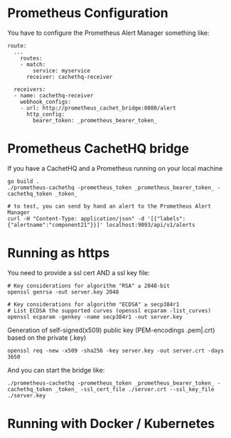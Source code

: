 # Prometheus Configuration

You have to configure the Prometheus Alert Manager something like:

    route:
      ...
        routes:
        - match:
            service: myservice
          receiver: cachethq-receiver

      receivers:
      - name: cachethq-receiver
        webhook_configs:
        - url: http://prometheus_cachet_bridge:8080/alert
          http_config:
            bearer_token: _prometheus_bearer_token_

# Prometheus CachetHQ bridge

If you have a CachetHQ and a Prometheus running on your local machine

    go build .
    ./prometheus-cachethq -prometheus_token _prometheus_bearer_token_ -cachethq_token _token_

    # to test, you can send by hand an alert to the Prometheus Alert Manager
    curl -H "Content-Type: application/json" -d '[{"labels":{"alertname":"component21"}}]' localhost:9093/api/v1/alerts

# Running as https

You need to provide a ssl cert AND a ssl key file:
    
    # Key considerations for algorithm "RSA" ≥ 2048-bit
    openssl genrsa -out server.key 2048

    # Key considerations for algorithm "ECDSA" ≥ secp384r1
    # List ECDSA the supported curves (openssl ecparam -list_curves)
    openssl ecparam -genkey -name secp384r1 -out server.key

Generation of self-signed(x509) public key (PEM-encodings .pem|.crt) based on the private (.key)

    openssl req -new -x509 -sha256 -key server.key -out server.crt -days 3650

And you can start the bridge like:

    ./prometheus-cachethq -prometheus_token _prometheus_bearer_token_ -cachethq_token _token_ -ssl_cert_file ./server.crt --ssl_key_file ./server.key
    
# Running with Docker / Kubernetes


